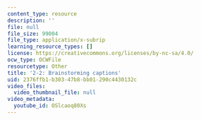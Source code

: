 ```yaml
---
content_type: resource
description: ''
file: null
file_size: 99004
file_type: application/x-subrip
learning_resource_types: []
license: https://creativecommons.org/licenses/by-nc-sa/4.0/
ocw_type: OCWFile
resourcetype: Other
title: '2-2: Brainstorming captions'
uid: 2376ffb1-b303-47b8-bb01-290c4430132c
video_files:
  video_thumbnail_file: null
video_metadata:
  youtube_id: OSlcaoq80Xs
---
```

